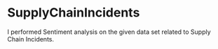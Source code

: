 # SupplyChainIncidents
I performed Sentiment analysis on the given data set related to Supply Chain Incidents.
